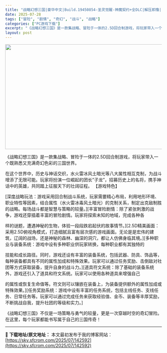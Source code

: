 ```yaml
---
title: "战略幻想三国|豪华中文|Build.19450854-圣灵觉醒-神魔契约+全DLC|解压即撸|"
date: 2025-07-28
tags: ["冒险", "剧情", "奇幻", "战斗", "战略"]
categories: ["PC游戏下载"]
excerpt: "《战略幻想三国》是一款集战略、冒险于一体的2.5D回合制游戏，将玩家带入一个既熟悉又充满奇幻色彩的三国世界。 在这个世界中，历史与神话交织，水火雷冰风土暗光等八大属性相互克制，为战斗增添了无限可能。玩家将扮演一位崛起的团长”子龙”，招募历史上的名将，携手神话中的英雄，共同踏上征服天下的壮阔征程。 【&hellip;"
layout: post
---
```


<img class="aligncenter size-full wp-image-142593" src="https://sky.sfcrom.com/wp-content/uploads/2025/07/2025072807373893.webp" alt="" width="600" height="338" />

《战略幻想三国》是一款集战略、冒险于一体的2.5D回合制游戏，将玩家带入一个既熟悉又充满奇幻色彩的三国世界。

在这个世界中，历史与神话交织，水火雷冰风土暗光等八大属性相互克制，为战斗增添了无限可能。玩家将扮演一位崛起的团长”子龙”，招募历史上的名将，携手神话中的英雄，共同踏上征服天下的壮阔征程。
【游戏特色】

[深度战略玩法：游戏采用回合制战斗系统，玩家需要精心布局，利用地形环境、职业特性等因素，结合属性（水火雷冰毒风土暗光）的克制关系，制定出克敌制胜的战略。每场战斗都是智慧与策略的较量。][丰富冒险剧情：除了紧张刺激的战争，游戏还穿插着丰富的冒险剧情。玩家将探索未知的地域，完成各种各

样的谜题，遭遇神秘的生物，体验一段段跌宕起伏的故事情节。][2.5D精美画面：采用2.5D俯视角模式，打造细腻且富有层次感的游戏画面。无论是是宏伟的建筑，辽阔的战场，还是神秘的森林、幽深的洞穴，都让人仿佛身临其境。][多种职业与装备系统：游戏中设有多种职业供玩家转换，每种职业都有其独特的

技能和成长路径。同时，游戏还设有丰富的装备系统，包括武器、防具、饰品等，每种装备都具有不同的属性加成和特殊效果。玩家可以通过任务奖励、击倒敌对社团等方式获取装备，提升自身的战斗力。][道具符文系统：除了基础的装备系统外，游戏还引入了道具和符文系统。玩家可以使用各种道具来增强自己

的属性或恢复生命值等。符文则可以镶嵌在装备上，为装备提供额外的属性加成或特殊效果。][任务奖励系统：游戏中设有丰富的任务系统，包括主线任务、支线任务、日常任务等。玩家可以通过完成任务来获取经验值、金币、装备等丰厚奖励，不断挑战自我，提升社团的等级和实力。]

《战略幻想三国》不仅是一场策略与勇气的较量，更是一次穿越时空的奇幻冒险。在这里，每个玩家都能书写属于自己的三国传奇！

---
📖 **下载地址/原文地址：** 本文最初发布于我的博客网站：[https://sky.sfcrom.com/2025/07/142592](https://sky.sfcrom.com/2025/07/142592)

